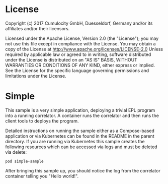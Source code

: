 License
=======
Copyright (c) 2017 Cumulocity GmbH, Duesseldorf, Germany and/or its affiliates and/or their licensors.

Licensed under the Apache License, Version 2.0 (the "License"); you may not use this
file except in compliance with the License. You may obtain a copy of the License at
http://www.apache.org/licenses/LICENSE-2.0
Unless required by applicable law or agreed to in writing, software distributed under the
License is distributed on an "AS IS" BASIS, WITHOUT WARRANTIES OR CONDITIONS OF ANY KIND,
either express or implied. 
See the License for the specific language governing permissions and limitations under the License.


Simple
======
This sample is a very simple application, deploying a trivial EPL program into
a running correlator. A container runs the correlator and then runs the client
tools to deploys the program.

Detailed instructions on running the sample either as a Compose-based
application or via Kubernetes can be found in the README in the parent
directory. If you are running via Kubernetes this sample creates the following
resources which can be accessed via logs and must be deleted via delete:

    pod simple-sample

After bringing this sample up, you should notice the log from the correlator
container telling you "Hello world!".
